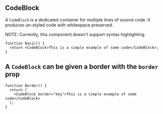 ## CodeBlock

A `CodeBlock` is a dedicated container for multiple lines of source code. It produces un-styled code with whitespace preserved.

NOTE: Currently, this component doesn't support syntax highlighting.

```tsx
function Basic() {
  return <CodeBlock>This is a simple example of some code</CodeBlock>;
}
```

## A `CodeBlock` can be given a border with the `border` prop

```tsx
function Border() {
  return (
    <CodeBlock border="key">This is a simple example of some code</CodeBlock>
  );
}
```
